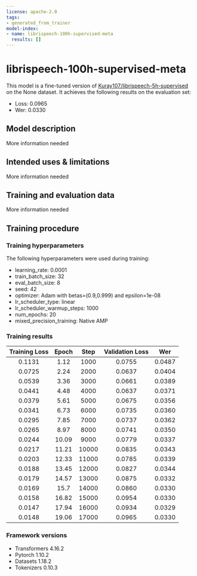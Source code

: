 ```yaml
---
license: apache-2.0
tags:
- generated_from_trainer
model-index:
- name: librispeech-100h-supervised-meta
  results: []
---
```


<!-- This model card has been generated automatically according to the information the Trainer had access to. You
should probably proofread and complete it, then remove this comment. -->

# librispeech-100h-supervised-meta

This model is a fine-tuned version of [Kuray107/librispeech-5h-supervised](https://huggingface.co/Kuray107/librispeech-5h-supervised) on the None dataset.
It achieves the following results on the evaluation set:
- Loss: 0.0965
- Wer: 0.0330

## Model description

More information needed

## Intended uses & limitations

More information needed

## Training and evaluation data

More information needed

## Training procedure

### Training hyperparameters

The following hyperparameters were used during training:
- learning_rate: 0.0001
- train_batch_size: 32
- eval_batch_size: 8
- seed: 42
- optimizer: Adam with betas=(0.9,0.999) and epsilon=1e-08
- lr_scheduler_type: linear
- lr_scheduler_warmup_steps: 1000
- num_epochs: 20
- mixed_precision_training: Native AMP

### Training results

| Training Loss | Epoch | Step  | Validation Loss | Wer    |
|:-------------:|:-----:|:-----:|:---------------:|:------:|
| 0.1131        | 1.12  | 1000  | 0.0755          | 0.0487 |
| 0.0725        | 2.24  | 2000  | 0.0637          | 0.0404 |
| 0.0539        | 3.36  | 3000  | 0.0661          | 0.0389 |
| 0.0441        | 4.48  | 4000  | 0.0637          | 0.0371 |
| 0.0379        | 5.61  | 5000  | 0.0675          | 0.0356 |
| 0.0341        | 6.73  | 6000  | 0.0735          | 0.0360 |
| 0.0295        | 7.85  | 7000  | 0.0737          | 0.0362 |
| 0.0265        | 8.97  | 8000  | 0.0741          | 0.0350 |
| 0.0244        | 10.09 | 9000  | 0.0779          | 0.0337 |
| 0.0217        | 11.21 | 10000 | 0.0835          | 0.0343 |
| 0.0203        | 12.33 | 11000 | 0.0785          | 0.0339 |
| 0.0188        | 13.45 | 12000 | 0.0827          | 0.0344 |
| 0.0179        | 14.57 | 13000 | 0.0875          | 0.0332 |
| 0.0169        | 15.7  | 14000 | 0.0860          | 0.0330 |
| 0.0158        | 16.82 | 15000 | 0.0954          | 0.0330 |
| 0.0147        | 17.94 | 16000 | 0.0934          | 0.0329 |
| 0.0148        | 19.06 | 17000 | 0.0965          | 0.0330 |


### Framework versions

- Transformers 4.16.2
- Pytorch 1.10.2
- Datasets 1.18.2
- Tokenizers 0.10.3
